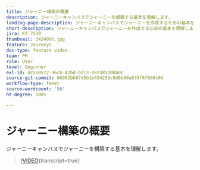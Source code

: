 ```yaml
---
title: ジャーニー構築の概要
description: ジャーニーキャンバスでジャーニーを構築する基本を理解します。
landing-page-description: ジャーニーキャンバスでジャーニーを作成するための基本を理解します。
short-description: ジャーニーキャンバスでジャーニーを作成するための基本を理解します。
jira: KT-7530
thumbnail: 3424996.jpg
feature: Journeys
doc-type: feature video
team: PM
role: User
level: Beginner
exl-id: dc510572-96c8-42bd-b213-e8738510bb0c
source-git-commit: 86962bb87d5b1b454259c9d6b60a639f67808c0d
workflow-type: tm+mt
source-wordcount: '56'
ht-degree: 100%

---
```


# ジャーニー構築の概要

ジャーニーキャンバスでジャーニーを構築する基本を理解します。

>[!VIDEO](https://video.tv.adobe.com/v/3424996?quality=12&learn=on){transcript=true}
